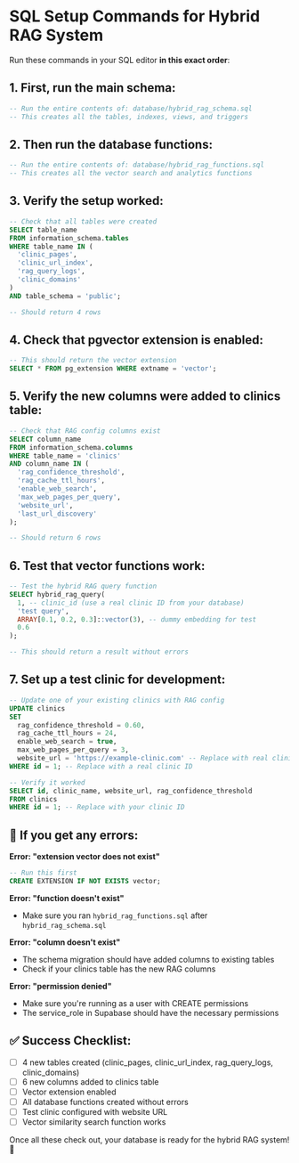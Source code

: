 # SQL Setup Commands for Hybrid RAG System

Run these commands in your SQL editor **in this exact order**:

## 1. First, run the main schema:
```sql
-- Run the entire contents of: database/hybrid_rag_schema.sql
-- This creates all the tables, indexes, views, and triggers
```

## 2. Then run the database functions:
```sql
-- Run the entire contents of: database/hybrid_rag_functions.sql
-- This creates all the vector search and analytics functions
```

## 3. Verify the setup worked:
```sql
-- Check that all tables were created
SELECT table_name 
FROM information_schema.tables 
WHERE table_name IN (
  'clinic_pages', 
  'clinic_url_index', 
  'rag_query_logs', 
  'clinic_domains'
) 
AND table_schema = 'public';

-- Should return 4 rows
```

## 4. Check that pgvector extension is enabled:
```sql
-- This should return the vector extension
SELECT * FROM pg_extension WHERE extname = 'vector';
```

## 5. Verify the new columns were added to clinics table:
```sql
-- Check that RAG config columns exist
SELECT column_name 
FROM information_schema.columns 
WHERE table_name = 'clinics' 
AND column_name IN (
  'rag_confidence_threshold',
  'rag_cache_ttl_hours', 
  'enable_web_search',
  'max_web_pages_per_query',
  'website_url',
  'last_url_discovery'
);

-- Should return 6 rows
```

## 6. Test that vector functions work:
```sql
-- Test the hybrid RAG query function
SELECT hybrid_rag_query(
  1, -- clinic_id (use a real clinic ID from your database)
  'test query',
  ARRAY[0.1, 0.2, 0.3]::vector(3), -- dummy embedding for test
  0.6
);

-- This should return a result without errors
```

## 7. Set up a test clinic for development:
```sql
-- Update one of your existing clinics with RAG config
UPDATE clinics 
SET 
  rag_confidence_threshold = 0.60,
  rag_cache_ttl_hours = 24,
  enable_web_search = true,
  max_web_pages_per_query = 3,
  website_url = 'https://example-clinic.com' -- Replace with real clinic URL
WHERE id = 1; -- Replace with a real clinic ID

-- Verify it worked
SELECT id, clinic_name, website_url, rag_confidence_threshold 
FROM clinics 
WHERE id = 1; -- Replace with your clinic ID
```

## 🚨 If you get any errors:

**Error: "extension vector does not exist"**
```sql
-- Run this first
CREATE EXTENSION IF NOT EXISTS vector;
```

**Error: "function doesn't exist"**
- Make sure you ran `hybrid_rag_functions.sql` after `hybrid_rag_schema.sql`

**Error: "column doesn't exist"**
- The schema migration should have added columns to existing tables
- Check if your clinics table has the new RAG columns

**Error: "permission denied"**
- Make sure you're running as a user with CREATE permissions
- The service_role in Supabase should have the necessary permissions

## ✅ Success Checklist:

- [ ] 4 new tables created (clinic_pages, clinic_url_index, rag_query_logs, clinic_domains)
- [ ] 6 new columns added to clinics table  
- [ ] Vector extension enabled
- [ ] All database functions created without errors
- [ ] Test clinic configured with website URL
- [ ] Vector similarity search function works

Once all these check out, your database is ready for the hybrid RAG system! 🎉